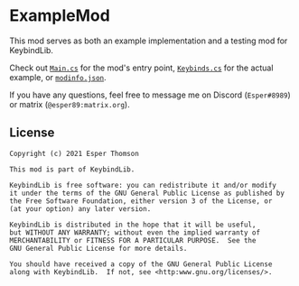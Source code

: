 # ExampleMod

This mod serves as both an example implementation and a testing mod for KeybindLib.

Check out [`Main.cs`](./Main.cs) for the mod's entry point, [`Keybinds.cs`](./Keybinds.cs) for the actual example, or [`modinfo.json`](./modinfo.json).

If you have any questions, feel free to message me on Discord (`Esper#8989`) or matrix (`@esper89:matrix.org`).

## License
    Copyright (c) 2021 Esper Thomson

    This mod is part of KeybindLib.

    KeybindLib is free software: you can redistribute it and/or modify
    it under the terms of the GNU General Public License as published by
    the Free Software Foundation, either version 3 of the License, or
    (at your option) any later version.

    KeybindLib is distributed in the hope that it will be useful,
    but WITHOUT ANY WARRANTY; without even the implied warranty of
    MERCHANTABILITY or FITNESS FOR A PARTICULAR PURPOSE.  See the
    GNU General Public License for more details.

    You should have received a copy of the GNU General Public License
    along with KeybindLib.  If not, see <http:www.gnu.org/licenses/>.
